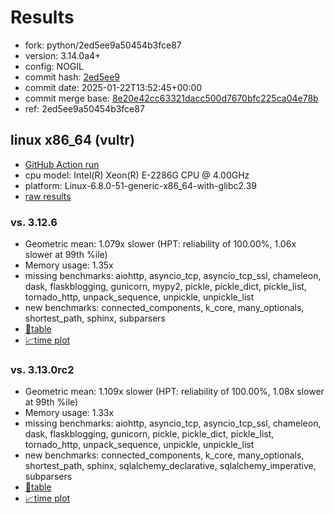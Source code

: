 # Results

- fork: python/2ed5ee9a50454b3fce87
- version: 3.14.0a4+
- config: NOGIL
- commit hash: [2ed5ee9](https://github.com/python/cpython/commit/2ed5ee9)
- commit date: 2025-01-22T13:52:45+00:00
- commit merge base: [8e20e42cc63321dacc500d7670bfc225ca04e78b](https://github.com/python/cpython/commit/8e20e42cc63321dacc500d7670bfc225ca04e78b)
- ref: 2ed5ee9a50454b3fce87

## linux x86_64 (vultr)

- [GitHub Action run](https://github.com/facebookexperimental/free-threading-benchmarking/actions/runs/12910324097)
- cpu model: Intel(R) Xeon(R) E-2286G CPU @ 4.00GHz
- platform: Linux-6.8.0-51-generic-x86_64-with-glibc2.39
- [raw results](bm-20250122-vultr-x86_64-python-2ed5ee9a50454b3fce87-3.14.0a4%2B-2ed5ee9.json)

### vs. 3.12.6

- Geometric mean: 1.079x slower (HPT: reliability of 100.00%, 1.06x slower at 99th %ile)
- Memory usage: 1.35x
- missing benchmarks: aiohttp, asyncio_tcp, asyncio_tcp_ssl, chameleon, dask, flaskblogging, gunicorn, mypy2, pickle, pickle_dict, pickle_list, tornado_http, unpack_sequence, unpickle, unpickle_list
- new benchmarks: connected_components, k_core, many_optionals, shortest_path, sphinx, subparsers
- [📄table](bm-20250122-vultr-x86_64-python-2ed5ee9a50454b3fce87-3.14.0a4%2B-2ed5ee9-vs-3.12.6.md)
- [📈time plot](bm-20250122-vultr-x86_64-python-2ed5ee9a50454b3fce87-3.14.0a4%2B-2ed5ee9-vs-3.12.6.svg)

### vs. 3.13.0rc2

- Geometric mean: 1.109x slower (HPT: reliability of 100.00%, 1.08x slower at 99th %ile)
- Memory usage: 1.33x
- missing benchmarks: aiohttp, asyncio_tcp, asyncio_tcp_ssl, chameleon, dask, flaskblogging, gunicorn, pickle, pickle_dict, pickle_list, tornado_http, unpack_sequence, unpickle, unpickle_list
- new benchmarks: connected_components, k_core, many_optionals, shortest_path, sphinx, sqlalchemy_declarative, sqlalchemy_imperative, subparsers
- [📄table](bm-20250122-vultr-x86_64-python-2ed5ee9a50454b3fce87-3.14.0a4%2B-2ed5ee9-vs-3.13.0rc2.md)
- [📈time plot](bm-20250122-vultr-x86_64-python-2ed5ee9a50454b3fce87-3.14.0a4%2B-2ed5ee9-vs-3.13.0rc2.svg)

